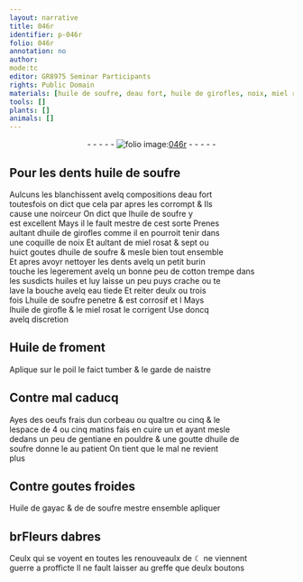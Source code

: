```yaml
---
layout: narrative
title: 046r
identifier: p-046r
folio: 046r
annotation: no
author:
mode:tc
editor: GR8975 Seminar Participants
rights: Public Domain
materials: [huile de soufre, deau fort, huile de girofles, noix, miel rosat, cotton, eau, huile de girofle, Huile de froment, oeufs frais dun corbeau, gentiane, Huile de gayac, de soufre, Fleurs dabres]
tools: []
plants: []
animals: []
---
```


<div class="folio" align="center">- - - - - <a href="http://gallica.bnf.fr/ark:/12148/btv1b10500001g/f97.item" target="_blank"><img src="https://cu-mkp.github.io/2017-workshop-edition/assets/photo-icon.png" alt="folio image: " style="display:inline-block; margin-bottom:-3px;"/>046r</a> - - - - - </div>  
  

## Pour les dents <span class="m">huile de soufre</span>

 
Aulcuns les blanchissent avelq compositions <span class="m">deau fort</span><br/> toutesfois on dict que cela par apres les corrompt & Ils<br/> cause une noirceur On dict que l<span class="m">huile de soufre</span> y<br/> est excellent Mays il le fault mestre de cest sorte Prenes<br/> aultant d<span class="m">huile de girofles</span> comme il en pourroit tenir dans<br/> une coquille de <span class="m">noix</span> Et aultant de <span class="m">miel rosat</span> & sept ou<br/> huict goutes dhuile de soufre & mesle bien tout ensemble<br/> Et apres avoyr nettoyer les dents avelq un petit burin<br/> touche les legerement avelq un bonne peu de <span class="m">cotton</span> trempe dans<br/> les susdicts huiles et luy laisse un peu puys crache ou te<br/> lave la bouche avelq <span class="m">eau</span> tiede Et reiter deulx ou trois<br/> fois L<span class="m">huile de soufre</span> penetre & est corrosif et l Mays<br/> l<span class="m">huile de girofle</span> & le miel rosat le corrigent Use doncq<br/> avelq discretion
 
 
  

## <span class="m">Huile de froment</span>

 
Aplique sur le poil le faict tumber & le garde de naistre
 
 
  

## Contre mal caducq

 
Ayes des <span class="m">oeufs frais dun corbeau</span> ou qualtre ou cinq & le<br/> lespace de 4 ou cinq matins fais en cuire un et ayant mesle<br/> dedans un peu de <span class="m">gentiane</span> en pouldre & une goutte d<span class="m">huile de<br/> soufre</span> donne le au patient On tient que le mal ne revient<br/> plus
 
 
  

## Contre goutes froides

 
<span class="m">Huile de gayac</span> & de <span class="m">de soufre</span> mestre ensemble apliquer
 
 
  

## br<span class="m">Fleurs dabres</span>

 
Ceulx qui se voyent en toutes les renouveaulx de ☾ ne viennent<br/> guerre a profficte Il ne fault laisser au greffe que deulx boutons
 
